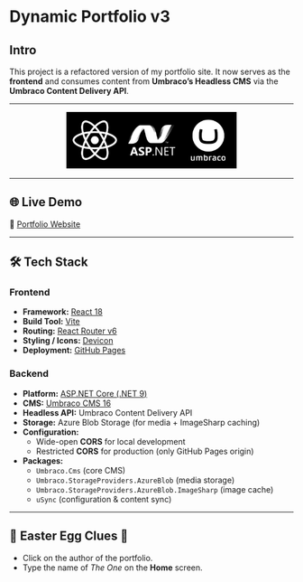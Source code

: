 # ​​Dynamic Portfolio v3

## Intro

This project is a refactored version of my portfolio site.
It now serves as the **frontend** and consumes content from **Umbraco’s Headless CMS** via the **Umbraco Content Delivery API**.

---

<!-- Tech Stack Banner -->
<p align="center">
<img src="/github_repo_assets/react.webp" alt="React Logo" width="20%"><img src="/github_repo_assets/dotnet.webp" alt="Umbraco Logo" width="20%"><img src="/github_repo_assets/umbraco.webp" alt="Umbraco Logo" width="20%">
</p>

---

## ​🌐 Live Demo

🔗 [Portfolio Website](https://filip-io.github.io/Portfolio-Umbraco-React/)

---

## 🛠️ Tech Stack  

### Frontend  
- **Framework:** [React 18](https://react.dev/)  
- **Build Tool:** [Vite](https://vitejs.dev/)  
- **Routing:** [React Router v6](https://reactrouter.com/)  
- **Styling / Icons:** [Devicon](https://devicon.dev/)  
- **Deployment:** [GitHub Pages](https://pages.github.com/)  

### Backend  
- **Platform:** [ASP.NET Core (.NET 9)](https://dotnet.microsoft.com/)  
- **CMS:** [Umbraco CMS 16](https://umbraco.com/)  
- **Headless API:** Umbraco Content Delivery API  
- **Storage:** Azure Blob Storage (for media + ImageSharp caching)  
- **Configuration:**  
  - Wide-open **CORS** for local development  
  - Restricted **CORS** for production (only GitHub Pages origin)  
- **Packages:**  
  - `Umbraco.Cms` (core CMS)  
  - `Umbraco.StorageProviders.AzureBlob` (media storage)  
  - `Umbraco.StorageProviders.AzureBlob.ImageSharp` (image cache)  
  - `uSync` (configuration & content sync)  

---


## 🐣 Easter Egg Clues 🐇  

- Click on the author of the portfolio.  
- Type the name of *The One* on the **Home** screen.